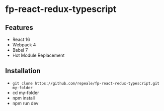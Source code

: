 # fp-react-redux-typescript

## Features

* React 16
* Webpack 4
* Babel 7
* Hot Module Replacement

## Installation

* `git clone https://github.com/repeale/fp-react-redux-typescript.git my-folder`
* cd my-folder
* npm install
* npm run dev
